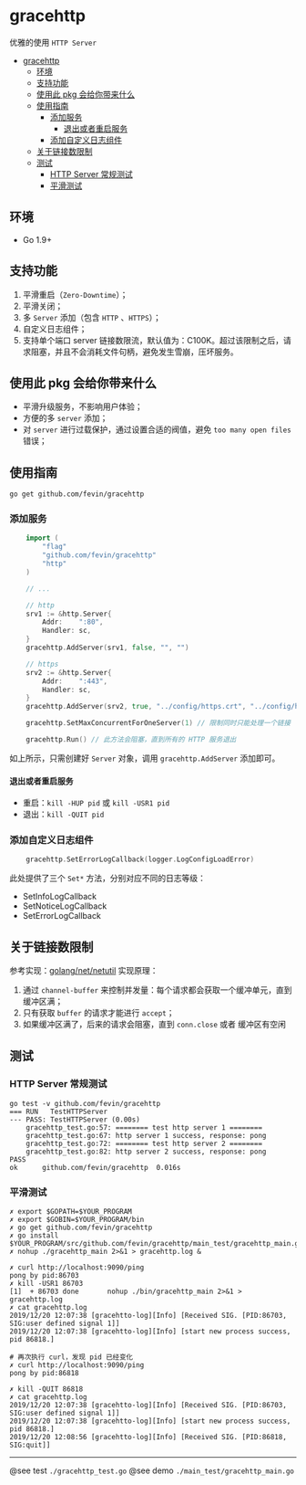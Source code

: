 # gracehttp
优雅的使用 `HTTP Server`

   * [gracehttp](#gracehttp)
      * [环境](#环境)
      * [支持功能](#支持功能)
      * [使用此 pkg 会给你带来什么](#使用此-pkg-会给你带来什么)
      * [使用指南](#使用指南)
         * [添加服务](#添加服务)
            * [退出或者重启服务](#退出或者重启服务)
         * [添加自定义日志组件](#添加自定义日志组件)
      * [关于链接数限制](#关于链接数限制)
      * [测试](#测试)
         * [HTTP Server 常规测试](#http-server-常规测试)
         * [平滑测试](#平滑测试)

## 环境
* Go 1.9+

## 支持功能
1. 平滑重启（`Zero-Downtime`）；
2. 平滑关闭；
3. 多 `Server` 添加（包含 `HTTP` 、`HTTPS`）；
4. 自定义日志组件；
5. 支持单个端口 server 链接数限流，默认值为：C100K。超过该限制之后，请求阻塞，并且不会消耗文件句柄，避免发生雪崩，压坏服务。

## 使用此 pkg 会给你带来什么
* 平滑升级服务，不影响用户体验；
* 方便的多 `server` 添加；
* 对 `server` 进行过载保护，通过设置合适的阀值，避免 `too many open files` 错误；

## 使用指南
`go get github.com/fevin/gracehttp`

### 添加服务
```go
    import (
        "flag"
        "github.com/fevin/gracehttp"
        "http"
    )

    // ...

    // http
    srv1 := &http.Server{
        Addr:    ":80",
        Handler: sc,
    }
    gracehttp.AddServer(srv1, false, "", "")

    // https
    srv2 := &http.Server{
        Addr:    ":443",
        Handler: sc,
    }
    gracehttp.AddServer(srv2, true, "../config/https.crt", "../config/https.key")

    gracehttp.SetMaxConcurrentForOneServer(1) // 限制同时只能处理一个链接

    gracehttp.Run() // 此方法会阻塞，直到所有的 HTTP 服务退出
```

如上所示，只需创建好 `Server` 对象，调用 `gracehttp.AddServer` 添加即可。

#### 退出或者重启服务
* 重启：`kill -HUP pid` 或 `kill -USR1 pid`
* 退出：`kill -QUIT pid`

### 添加自定义日志组件
```go
    gracehttp.SetErrorLogCallback(logger.LogConfigLoadError)
```

此处提供了三个 `Set*` 方法，分别对应不同的日志等级：
* SetInfoLogCallback
* SetNoticeLogCallback
* SetErrorLogCallback

## 关于链接数限制
参考实现：[golang/net/netutil](https://github.com/golang/net/blob/master/netutil/listen.go)
实现原理：
1. 通过 `channel-buffer` 来控制并发量：每个请求都会获取一个缓冲单元，直到缓冲区满；
2. 只有获取 `buffer` 的请求才能进行 `accept`；
3. 如果缓冲区满了，后来的请求会阻塞，直到 `conn.close` 或者 缓冲区有空闲


## 测试
### HTTP Server 常规测试
```
go test -v github.com/fevin/gracehttp
=== RUN   TestHTTPServer
--- PASS: TestHTTPServer (0.00s)
    gracehttp_test.go:57: ======== test http server 1 ========
    gracehttp_test.go:67: http server 1 success, response: pong
    gracehttp_test.go:72: ======== test http server 2 ========
    gracehttp_test.go:82: http server 2 success, response: pong
PASS
ok  	github.com/fevin/gracehttp	0.016s
```

### 平滑测试
```
✗ export $GOPATH=$YOUR_PROGRAM
✗ export $GOBIN=$YOUR_PROGRAM/bin
✗ go get github.com/fevin/gracehttp
✗ go install $YOUR_PROGRAM/src/github.com/fevin/gracehttp/main_test/gracehttp_main.go
✗ nohup ./gracehttp_main 2>&1 > gracehttp.log &

✗ curl http://localhost:9090/ping
pong by pid:86703
✗ kill -USR1 86703
[1]  + 86703 done       nohup ./bin/gracehttp_main 2>&1 > gracehttp.log
✗ cat gracehttp.log
2019/12/20 12:07:38 [gracehtto-log][Info] [Received SIG. [PID:86703, SIG:user defined signal 1]]
2019/12/20 12:07:38 [gracehtto-log][Info] [start new process success, pid 86818.]

# 再次执行 curl，发现 pid 已经变化
✗ curl http://localhost:9090/ping
pong by pid:86818

✗ kill -QUIT 86818
✗ cat gracehttp.log
2019/12/20 12:07:38 [gracehtto-log][Info] [Received SIG. [PID:86703, SIG:user defined signal 1]]
2019/12/20 12:07:38 [gracehtto-log][Info] [start new process success, pid 86818.]
2019/12/20 12:08:56 [gracehtto-log][Info] [Received SIG. [PID:86818, SIG:quit]]
```

---
@see test `./gracehttp_test.go`
@see demo `./main_test/gracehttp_main.go`
